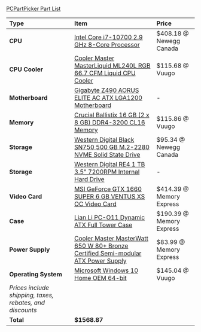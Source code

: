 [PCPartPicker Part List](https://ca.pcpartpicker.com/list/hzhFmr)

Type|Item|Price
:----|:----|:----
**CPU** | [Intel Core i7-10700 2.9 GHz 8-Core Processor](https://ca.pcpartpicker.com/product/dLK2FT/intel-core-i7-10700-29-ghz-8-core-processor-bx8070110700) | $408.18 @ Newegg Canada
**CPU Cooler** | [Cooler Master MasterLiquid ML240L RGB 66.7 CFM Liquid CPU Cooler](https://ca.pcpartpicker.com/product/RcdFf7/cooler-master-masterliquid-ml240l-rgb-667-cfm-liquid-cpu-cooler-mlw-d24m-a20pc-r1) | $115.68 @ Vuugo
**Motherboard** | [Gigabyte Z490 AORUS ELITE AC ATX LGA1200 Motherboard](https://ca.pcpartpicker.com/product/DZPgXL/gigabyte-z490-aorus-elite-ac-atx-lga1200-motherboard-z490-aorus-elite-ac) |-
**Memory** | [Crucial Ballistix 16 GB (2 x 8 GB) DDR4-3200 CL16 Memory](https://ca.pcpartpicker.com/product/BxTzK8/crucial-ballistix-16-gb-2-x-8-gb-ddr4-3200-memory-bl2k8g32c16u4b) | $115.86 @ Vuugo
**Storage** | [Western Digital Black SN750 500 GB M.2-2280 NVME Solid State Drive](https://ca.pcpartpicker.com/product/KTQG3C/western-digital-wd_black-sn750-500-gb-m2-2280-nvme-solid-state-drive-wds500g3x0c) | $95.34 @ Newegg Canada
**Storage** | [Western Digital RE4 1 TB 3.5" 7200RPM Internal Hard Drive](https://ca.pcpartpicker.com/product/KzTmP6/western-digital-internal-hard-drive-wd1003fbyx) |-
**Video Card** | [MSI GeForce GTX 1660 SUPER 6 GB VENTUS XS OC Video Card](https://ca.pcpartpicker.com/product/Z3wkcf/msi-geforce-gtx-1660-super-6-gb-ventus-xs-oc-video-card-gtx-1660-super-ventus-xs-oc) | $414.39 @ Memory Express
**Case** | [Lian Li PC-O11 Dynamic ATX Full Tower Case](https://ca.pcpartpicker.com/product/Hwkj4D/lian-li-pc-o11dx-atx-full-tower-case-pc-o11dx) | $190.39 @ Memory Express
**Power Supply** | [Cooler Master MasterWatt 650 W 80+ Bronze Certified Semi-modular ATX Power Supply](https://ca.pcpartpicker.com/product/VGc48d/cooler-master-masterwatt-650w-80-bronze-certified-semi-modular-atx-power-supply-mpx-6501-amaab-us) | $83.99 @ Memory Express
**Operating System** | [Microsoft Windows 10 Home OEM 64-bit](https://ca.pcpartpicker.com/product/wtgPxr/microsoft-os-kw900140) | $145.04 @ Vuugo
 | *Prices include shipping, taxes, rebates, and discounts* |
 | **Total** | **$1568.87**
